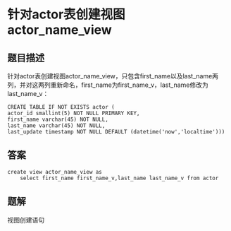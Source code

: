 # 针对actor表创建视图actor_name_view

## 题目描述

针对actor表创建视图actor_name_view，只包含first_name以及last_name两列，并对这两列重新命名，first_name为first_name_v，last_name修改为last_name_v：

```mysql
CREATE TABLE IF NOT EXISTS actor (
actor_id smallint(5) NOT NULL PRIMARY KEY,
first_name varchar(45) NOT NULL,
last_name varchar(45) NOT NULL,
last_update timestamp NOT NULL DEFAULT (datetime('now','localtime')))
```

## 答案

```mysql
create view actor_name_view as
    select first_name first_name_v,last_name last_name_v from actor
```

## 题解

视图创建语句